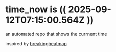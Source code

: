 # time_now is (( 2025-09-12T07:15:00.564Z ))

an automated repo that shows the currnent time

inspired by [breakingheatmap](https://github.com/breakingheatmap/breakingheatmap)